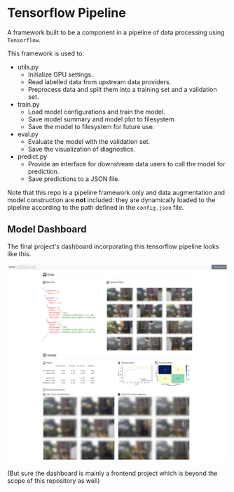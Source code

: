 # Tensorflow Pipeline

A framework built to be a component in a pipeline of data processing using `Tensorflow`.

This framework is used to:
* utils.py
  * Initialize GPU settings.
  * Read labelled data from upstream data providers.
  * Preprocess data and split them into a training set and a validation set.
* train.py
  * Load model configurations and train the model.
  * Save model summary and model plot to filesystem.
  * Save the model to filesystem for future use.
* eval.py
  * Evaluate the model with the validation set.
  * Save the visualization of diagnostics.
* predict.py
  * Provide an interface for downstream data users to call the model for prediction.
  * Save predictions to a JSON file.

Note that this repo is a pipeline framework only and data augmentation and 
model construction are **not** included: they are dynamically loaded to the
pipeline according to the path defined in the `config.json` file.

## Model Dashboard

The final project's dashboard incorporating this tensorflow pipeline looks like this.

![Model Dashboard](./assets/dashboard.jpg)

(But sure the dashboard is mainly a frontend project which is beyond the scope
of this repository as well)